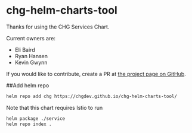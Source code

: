 # chg-helm-charts-tool

Thanks for using the CHG Services Chart.

Current owners are:
- Eli Baird
- Ryan Hansen
- Kevin Gwynn

If you would like to contribute, create a PR at [the project page on GitHub](https://github.com/chgdev/chg-helm-charts-tool).

##Add helm repo
```BASH
helm repo add chg https://chgdev.github.io/chg-helm-charts-tool/
```

Note that this chart requires Istio to run
```bash
helm package ./service
helm repo index .
```
